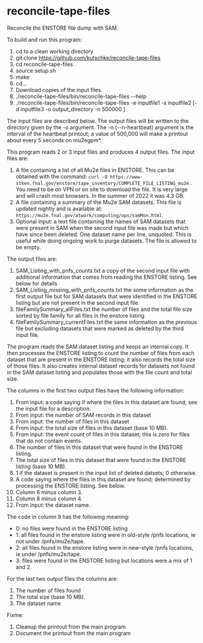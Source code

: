 # reconcile-tape-files
Reconcile the ENSTORE file dump with SAM.

To build and run this program:
1. cd to a clean working directory
2.  git clone https://github.com/kutschke/reconcile-tape-files
3. cd reconcile-tape-files
4. source setup.sh
5. make
6. cd ..
7. Download copies of the input files.
8. ./reconcile-tape-files/bin/reconcile-tape-files --help
9. ./reconcile-tape-files/bin/reconcile-tape-files -e inputfile1 -s inputfile2  [-d inputfile3  -o output_directory -n 500000 ]

The input files are described below.  The output files will be written to the directory given by the -o argument.
The -n (--n-heartbeat)  argument is the interval of the heartbeat printout; a value of 500,000 will make a printout about every 5 seconds on mu2egpm*.

This program reads 2 or 3 input files and produces 4 output files.  The input files are:
1. A file containing a list of all Mu2e files in ENSTORE.  This can be obtained with the command: ```curl -O https://www-stken.fnal.gov/enstore/tape_inventory/COMPLETE_FILE_LISTING_mu2e``` .  You need to be on VPN or on site to download the file.  It is very large and will crash most browsers.  In the summer of 2022 it was 4.3 GB.
1. A file containing a summary of the Mu2e SAM datasets.  This file is updated nightly and is available at: ```https://mu2e.fnal.gov/atwork/computing/ops/samMon.html```. 
1. Optional input: a text file containing the names of SAM datasets that were present in SAM when the second input file was made but which have since been deleted.  One dataset name per line, unquoted. This is useful while doing ongoing work to purge datasets.  The file is allowed to be empty.

The output files are:

1. SAM_Listing_with_pnfs_counts.txt a copy of the second input file with additional information that comes from reading the ENSTORE listing.  See below for details
1. SAM_Listing_missing_with_pnfs_counts.txt the some information as the first output file but for SAM datasets that were identified in the ENSTORE listing but are not present in the second input file.
1. fileFamilySummary_allFiles.txt the number of files and the total file size sorted by file family for all files in the enstore listing
1. fileFamilySummary_currentFiles.txt the same information as the previous file but excluding datasets that were marked as deleted by the third input file.

The program reads the SAM dataset listing and keeps an internal copy.
It then processes the ENSTORE listing to count the number of files from each dataset that are present in the ENSTORE listing;
it also records the total size of those files.
It also creates internal dataset records for datasets not found in the SAM dataset listing and populates those with the file count and total size.

The columns in the first two output files have the following information:
1. From input: a code saying if where the files in this dataset are found; see the input file for a description.
2. From input: the number of SAM records in this dataset
3. From input: the number of files in this dataset
4. From input: the total size of files in this dataset (base 10 MB).
5. From input: the event count of files in this dataset; this is zero for files that do not contain events.
6. The number of files in this dataset that were found in the ENSTORE listing.
7. The total size of files in this dataset that were found in the ENSTORE listing (base 10 MB).
8. 1 if the dataset is present in the input list of deleted datsets; 0 otherwise.
9. A code saying where the files in this dataset are found; determined by processing the ENSTORE listing.  See below.
10. Column 6 minus column 3.
11. Column 8 minus column 4.
12. From input: the dataset name.

The code in column 9 has the following meaning:
- 0: no files were found in the ENSTORE listing
- 1: all files found in the enstore listing were in old-style /pnfs locations, ie not under /pnfs/mu2e/tape.
- 2: all files found in the enstore listing were in new-style /pnfs locations, ie under /pnfs/mu2e/tape.
- 3: files were found in the ENSTORE listing but locations were a mix of 1 and 2.

For the last two output files the columns are:
1. The number of files found
2. The total size (base 10 MB).
3. The dataset name

Fixme:
1. Cleanup the printout from the main program
2. Document the printout from the main program
